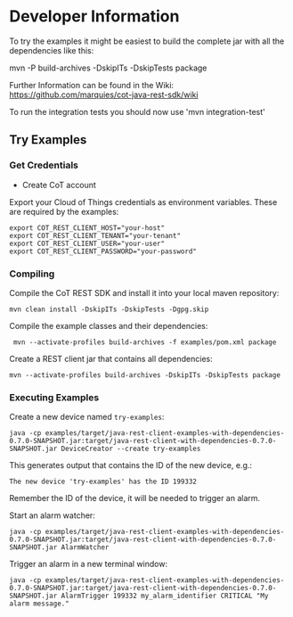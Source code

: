 # Developer Information

To try the examples it might be easiest to build the complete jar with all
the dependencies like this:

mvn -P build-archives -DskipITs -DskipTests package

Further Information can be found in the Wiki: https://github.com/marquies/cot-java-rest-sdk/wiki

To run the integration tests you should now use 'mvn integration-test'

## Try Examples ##

### Get Credentials ###

- Create CoT account

Export your Cloud of Things credentials as environment variables. These are required by the examples:

    export COT_REST_CLIENT_HOST="your-host"
    export COT_REST_CLIENT_TENANT="your-tenant"
    export COT_REST_CLIENT_USER="your-user"
    export COT_REST_CLIENT_PASSWORD="your-password"

### Compiling ###

Compile the CoT REST SDK and install it into your local maven repository:

    mvn clean install -DskipITs -DskipTests -Dgpg.skip

Compile the example classes and their dependencies:

     mvn --activate-profiles build-archives -f examples/pom.xml package

Create a REST client jar that contains all dependencies:

    mvn --activate-profiles build-archives -DskipITs -DskipTests package

### Executing Examples ###

Create a new device named ``try-examples``:

    java -cp examples/target/java-rest-client-examples-with-dependencies-0.7.0-SNAPSHOT.jar:target/java-rest-client-with-dependencies-0.7.0-SNAPSHOT.jar DeviceCreator --create try-examples

This generates output that contains the ID of the new device, e.g.:

    The new device 'try-examples' has the ID 199332

Remember the ID of the device, it will be needed to trigger an alarm.

Start an alarm watcher:

    java -cp examples/target/java-rest-client-examples-with-dependencies-0.7.0-SNAPSHOT.jar:target/java-rest-client-with-dependencies-0.7.0-SNAPSHOT.jar AlarmWatcher

Trigger an alarm in a new terminal window:

    java -cp examples/target/java-rest-client-examples-with-dependencies-0.7.0-SNAPSHOT.jar:target/java-rest-client-with-dependencies-0.7.0-SNAPSHOT.jar AlarmTrigger 199332 my_alarm_identifier CRITICAL "My alarm message."